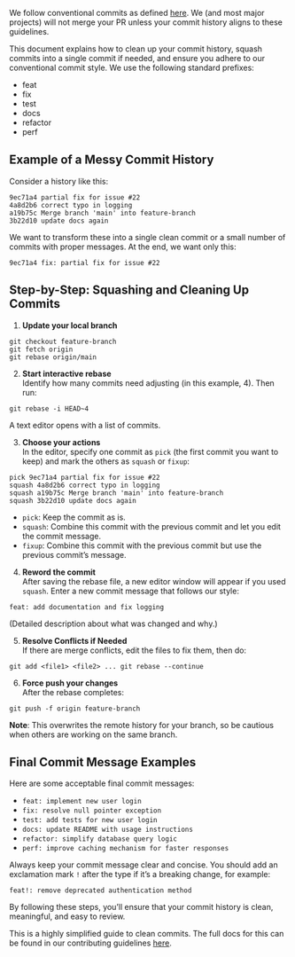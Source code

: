 We follow conventional commits as defined [here](https://www.conventionalcommits.org/en/v1.0.0/#summary). We (and most major projects) will not merge your PR unless your commit history aligns to these guidelines.

This document explains how to clean up your commit history, squash commits into a single commit if needed, and ensure you adhere to our conventional commit style. We use the following standard prefixes:

- feat
- fix
- test
- docs
- refactor
- perf

## Example of a Messy Commit History

Consider a history like this:
```
9ec71a4 partial fix for issue #22 
4a8d2b6 correct typo in logging 
a19b75c Merge branch 'main' into feature-branch 
3b22d10 update docs again
```

We want to transform these into a single clean commit or a small number of commits with proper messages. At the end, we want only this:

```
9ec71a4 fix: partial fix for issue #22 
```

## Step-by-Step: Squashing and Cleaning Up Commits

1. **Update your local branch**  

```
git checkout feature-branch 
git fetch origin 
git rebase origin/main
```

2. **Start interactive rebase**  
Identify how many commits need adjusting (in this example, 4). Then run:  

```
git rebase -i HEAD~4
```

A text editor opens with a list of commits.

3. **Choose your actions**  
In the editor, specify one commit as `pick` (the first commit you want to keep) and mark the others as `squash` or `fixup`:

```
pick 9ec71a4 partial fix for issue #22 
squash 4a8d2b6 correct typo in logging 
squash a19b75c Merge branch 'main' into feature-branch 
squash 3b22d10 update docs again
```

- `pick`: Keep the commit as is.
- `squash`: Combine this commit with the previous commit and let you edit the commit message.
- `fixup`: Combine this commit with the previous commit but use the previous commit’s message.

4. **Reword the commit**  
After saving the rebase file, a new editor window will appear if you used `squash`. Enter a new commit message that follows our style:

```
feat: add documentation and fix logging
```

(Detailed description about what was changed and why.)


5. **Resolve Conflicts if Needed**  
If there are merge conflicts, edit the files to fix them, then do:

```
git add <file1> <file2> ... git rebase --continue
```

6. **Force push your changes**  
After the rebase completes:

```
git push -f origin feature-branch
```

**Note**: This overwrites the remote history for your branch, so be cautious when others are working on the same branch.

## Final Commit Message Examples

Here are some acceptable final commit messages:

- `feat: implement new user login`
- `fix: resolve null pointer exception`
- `test: add tests for new user login`
- `docs: update README with usage instructions`
- `refactor: simplify database query logic`
- `perf: improve caching mechanism for faster responses`

Always keep your commit message clear and concise. You should add an exclamation mark `!` after the type if it’s a breaking change, for example:

```
feat!: remove deprecated authentication method
```

By following these steps, you’ll ensure that your commit history is clean, meaningful, and easy to review.

This is a highly simplified guide to clean commits. The full docs for this can be found in our contributing guidelines [here](https://github.com/angular/angular/blob/main/CONTRIBUTING.md).